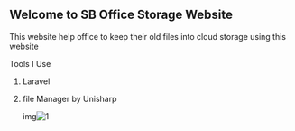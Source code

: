 ## Welcome to SB Office Storage Website

This website help office to keep their old files into cloud storage using this website

Tools I Use
1. Laravel
2. file Manager by Unisharp

   img![1](https://github.com/John-Oliver04/SBOffice/assets/106477188/ac129079-5a29-4807-af8b-993c92f4e876)
